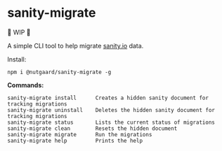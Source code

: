 # sanity-migrate

:construction: WIP :construction:

A simple CLI tool to help migrate [sanity.io](https://www.sanity.io/) data.


Install:
```
npm i @nutgaard/sanity-migrate -g
```

**Commands:**
```
sanity-migrate install      Creates a hidden sanity document for tracking migrations
sanity-migrate uninstall    Deletes the hidden sanity document for tracking migrations
sanity-migrate status       Lists the current status of migrations
sanity-migrate clean        Resets the hidden document
sanity-migrate migrate      Run the migrations      
sanity-migrate help         Prints the help
```